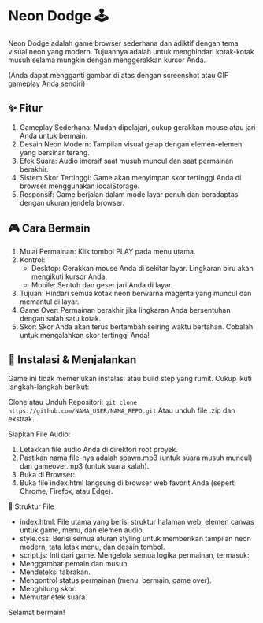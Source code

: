 # Neon Dodge 🕹️
Neon Dodge adalah game browser sederhana dan adiktif dengan tema visual neon yang modern. Tujuannya adalah untuk menghindari kotak-kotak musuh selama mungkin dengan menggerakkan kursor Anda.

(Anda dapat mengganti gambar di atas dengan screenshot atau GIF gameplay Anda sendiri)

## ✨ Fitur
1. Gameplay Sederhana: Mudah dipelajari, cukup gerakkan mouse atau jari Anda untuk bermain.
2. Desain Neon Modern: Tampilan visual gelap dengan elemen-elemen yang bersinar terang.
3. Efek Suara: Audio imersif saat musuh muncul dan saat permainan berakhir.
4. Sistem Skor Tertinggi: Game akan menyimpan skor tertinggi Anda di browser menggunakan localStorage.
5. Responsif: Game berjalan dalam mode layar penuh dan beradaptasi dengan ukuran jendela browser.

## 🎮 Cara Bermain
1. Mulai Permainan: Klik tombol PLAY pada menu utama.
2. Kontrol:
   - Desktop: Gerakkan mouse Anda di sekitar layar. Lingkaran biru akan mengikuti kursor Anda.
   - Mobile: Sentuh dan geser jari Anda di layar.
3. Tujuan: Hindari semua kotak neon berwarna magenta yang muncul dan memantul di layar.
4. Game Over: Permainan berakhir jika lingkaran Anda bersentuhan dengan salah satu kotak.
5. Skor: Skor Anda akan terus bertambah seiring waktu bertahan. Cobalah untuk mengalahkan skor tertinggi Anda!

## 🚀 Instalasi & Menjalankan
Game ini tidak memerlukan instalasi atau build step yang rumit. Cukup ikuti langkah-langkah berikut:

Clone atau Unduh Repositori:
``git clone https://github.com/NAMA_USER/NAMA_REPO.git``
Atau unduh file .zip dan ekstrak.

Siapkan File Audio:
1. Letakkan file audio Anda di direktori root proyek.
2. Pastikan nama file-nya adalah spawn.mp3 (untuk suara musuh muncul) dan gameover.mp3 (untuk suara kalah).
3. Buka di Browser: 
4. Buka file index.html langsung di browser web favorit Anda (seperti Chrome, Firefox, atau Edge).

📂 Struktur File
- index.html: File utama yang berisi struktur halaman web, elemen canvas untuk game, menu, dan elemen audio.
- style.css: Berisi semua aturan styling untuk memberikan tampilan neon modern, tata letak menu, dan desain tombol.
- script.js: Inti dari game. Mengelola semua logika permainan, termasuk:
- Menggambar pemain dan musuh.
- Mendeteksi tabrakan.
- Mengontrol status permainan (menu, bermain, game over).
- Menghitung skor.
- Memutar efek suara.

Selamat bermain!